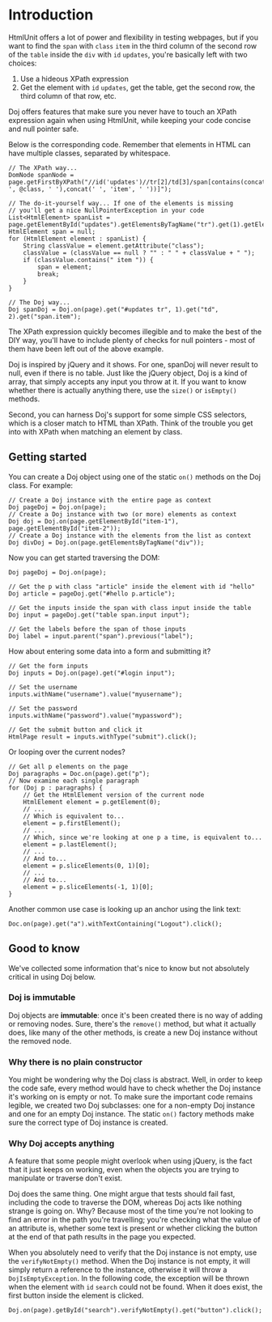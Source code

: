 # Introduction #

HtmlUnit offers a lot of power and flexibility in testing webpages, but if you want to find the `span` with `class` `item` in the third column of the second row of the `table` inside the `div` with `id` `updates`, you're basically left with two choices:
  1. Use a hideous XPath expression
  1. Get the element with `id` `updates`, get the table, get the second row, the third column of that row, etc.

Doj offers features that make sure you never have to touch an XPath expression again when using HtmlUnit, while keeping your code concise and null pointer safe.

Below is the corresponding code. Remember that elements in HTML can have multiple classes, separated by whitespace.

```
// The XPath way...
DomNode spanNode = page.getFirstByXPath("//id('updates')//tr[2]/td[3]/span[contains(concat(' ', @class, ' '),concat(' ', 'item', ' '))]");

// The do-it-yourself way... If one of the elements is missing 
// you'll get a nice NullPointerException in your code
List<HtmlElement> spanList = page.getElementById("updates").getElementsByTagName("tr").get(1).getElementsByTagName("td").get(2).getElementsByTagName("span");
HtmlElement span = null;
for (HtmlElement element : spanList) {
	String classValue = element.getAttribute("class");
	classValue = (classValue == null ? "" : " " + classValue + " ");
	if (classValue.contains(" item ")) {
		span = element;
		break;
	}
}

// The Doj way...
Doj spanDoj = Doj.on(page).get("#updates tr", 1).get("td", 2).get("span.item");
```

The XPath expression quickly becomes illegible and to make the best of the DIY way, you'll have to include plenty of checks for null pointers - most of them have been left out of the above example.

Doj is inspired by jQuery and it shows. For one, spanDoj will never result to null, even if there is no table. Just like the jQuery object, Doj is a kind of array, that simply accepts any input you throw at it. If you want to know whether there is actually anything there, use the `size()` or `isEmpty()` methods.

Second, you can harness Doj's support for some simple CSS selectors, which is a closer match to HTML than XPath. Think of the trouble you get into with XPath when matching an element by class.

## Getting started ##

You can create a Doj object using one of the static `on()` methods on the Doj class. For example:
```
// Create a Doj instance with the entire page as context
Doj pageDoj = Doj.on(page);
// Create a Doj instance with two (or more) elements as context
Doj doj = Doj.on(page.getElementById("item-1"), page.getElementById("item-2"));
// Create a Doj instance with the elements from the list as context
Doj divDoj = Doj.on(page.getElementsByTagName("div"));
```

Now you can get started traversing the DOM:
```
Doj pageDoj = Doj.on(page);

// Get the p with class "article" inside the element with id "hello"
Doj article = pageDoj.get("#hello p.article");

// Get the inputs inside the span with class input inside the table
Doj input = pageDoj.get("table span.input input");

// Get the labels before the span of those inputs
Doj label = input.parent("span").previous("label");
```

How about entering some data into a form and submitting it?
```
// Get the form inputs
Doj inputs = Doj.on(page).get("#login input");

// Set the username
inputs.withName("username").value("myusername");

// Set the password
inputs.withName("password").value("mypassword");

// Get the submit button and click it
HtmlPage result = inputs.withType("submit").click();
```

Or looping over the current nodes?
```
// Get all p elements on the page
Doj paragraphs = Doc.on(page).get("p");
// Now examine each single paragraph
for (Doj p : paragraphs) {
	// Get the HtmlElement version of the current node
	HtmlElement element = p.getElement(0);
	// ...
	// Which is equivalent to...
	element = p.firstElement();
	// ...
	// Which, since we're looking at one p a time, is equivalent to...
	element = p.lastElement();
	// ...
	// And to...
	element = p.sliceElements(0, 1)[0];
	// ...
	// And to...
	element = p.sliceElements(-1, 1)[0];
}
```

Another common use case is looking up an anchor using the link text:
```
Doc.on(page).get("a").withTextContaining("Logout").click();
```

## Good to know ##
We've collected some information that's nice to know but not absolutely critical in using Doj below.

### Doj is immutable ###
Doj objects are **immutable**: once it's been created there is no way of adding or removing nodes. Sure, there's the `remove()` method, but what it actually does, like many of the other methods, is create a new Doj instance without the removed node.

### Why there is no plain constructor ###
You might be wondering why the Doj class is abstract. Well, in order to keep the code safe, every method would have to check whether the Doj instance it's working on is empty or not. To make sure the important code remains legible, we created two Doj subclasses: one for a non-empty Doj instance and one for an empty Doj instance. The static `on()` factory methods make sure the correct type of Doj instance is created.

### Why Doj accepts anything ###
A feature that some people might overlook when using jQuery, is the fact that it just keeps on working, even when the objects you are trying to manipulate or traverse don't exist.

Doj does the same thing. One might argue that tests should fail fast, including the code to traverse the DOM, whereas Doj acts like nothing strange is going on. Why? Because most of the time you're not looking to find an error in the path you're travelling; you're checking what the value of an attribute is, whether some text is present or whether clicking the button at the end of that path results in the page you expected.

When you absolutely need to verify that the Doj instance is not empty, use the `verifyNotEmpty()` method. When the Doj instance is not empty, it will simply return a reference to the instance, otherwise it will throw a `DojIsEmptyException`. In the following code, the exception will be thrown when the element with `id` `search` could not be found. When it does exist, the first button inside the element is clicked.
```
Doj.on(page).getById("search").verifyNotEmpty().get("button").click();
```